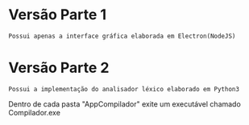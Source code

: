 # Versão Parte 1
	Possui apenas a interface gráfica elaborada em Electron(NodeJS)

# Versão Parte 2
	Possui a implementação do analisador léxico elaborado em Python3

Dentro de cada pasta "AppCompilador" exite um executável chamado Compilador.exe

